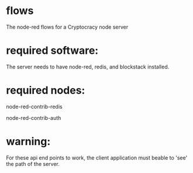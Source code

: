 # flows
The node-red flows for a Cryptocracy node server

# required software:

The server needs to have node-red, redis, and blockstack installed.

# required nodes:

node-red-contrib-redis

node-red-contrib-auth

# warning:

For these api end points to work, the client application must beable to 'see' the path of the server.
